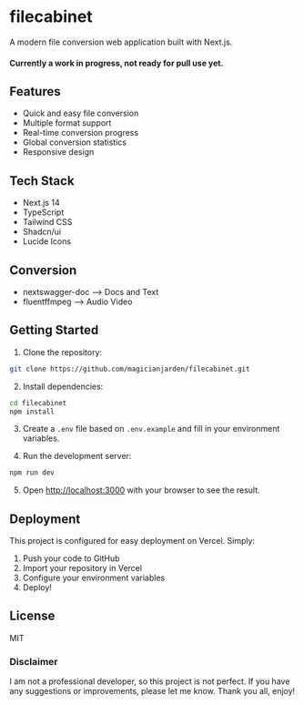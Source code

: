 # filecabinet

A modern file conversion web application built with Next.js.


#### Currently a work in progress, not ready for pull use yet. 

## Features

- Quick and easy file conversion
- Multiple format support
- Real-time conversion progress
- Global conversion statistics
- Responsive design

## Tech Stack

- Next.js 14
- TypeScript
- Tailwind CSS
- Shadcn/ui
- Lucide Icons

## Conversion

- nextswagger-doc --> Docs and Text 
- fluentffmpeg --> Audio Video

## Getting Started

1. Clone the repository:

```bash
git clone https://github.com/magicianjarden/filecabinet.git
```

2. Install dependencies:

```bash
cd filecabinet
npm install
```

3. Create a `.env` file based on `.env.example` and fill in your environment variables.

4. Run the development server:

```bash
npm run dev
```

5. Open [http://localhost:3000](http://localhost:3000) with your browser to see the result.

## Deployment

This project is configured for easy deployment on Vercel. Simply:

1. Push your code to GitHub
2. Import your repository in Vercel
3. Configure your environment variables
4. Deploy!

## License

MIT

### Disclaimer

I am not a professional developer, so this project is not perfect. If you have any suggestions or improvements, please let me know. Thank you all, enjoy!
